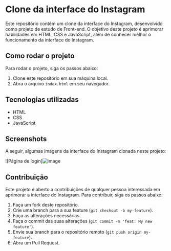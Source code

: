 
# Clone da interface do Instagram

Este repositório contém um clone da interface do Instagram, desenvolvido como projeto de estudo de Front-end. O objetivo deste projeto é aprimorar habilidades em HTML, CSS e JavaScript, além de conhecer melhor o funcionamento da interface do Instagram.

## Como rodar o projeto

Para rodar o projeto, siga os passos abaixo:

1. Clone este repositório em sua máquina local.
2. Abra o arquivo `index.html` em seu navegador.

## Tecnologias utilizadas

- HTML
- CSS
- JavaScript

## Screenshots

A seguir, algumas imagens da interface do Instagram clonada neste projeto:

![Página de login]![image](https://user-images.githubusercontent.com/88150795/234608356-a95cf647-c887-4def-8745-905efd027d5a.png)



## Contribuição

Este projeto é aberto a contribuições de qualquer pessoa interessada em aprimorar a interface do Instagram. Para contribuir, siga os passos abaixo:

1. Faça um fork deste repositório.
2. Crie uma branch para a sua feature (`git checkout -b my-feature`).
3. Faça as alterações necessárias.
4. Faça o commit das suas alterações (`git commit -m 'feat: My new feature'`).
5. Envie sua branch para o repositório remoto (`git push origin my-feature`).
6. Abra um Pull Request.
